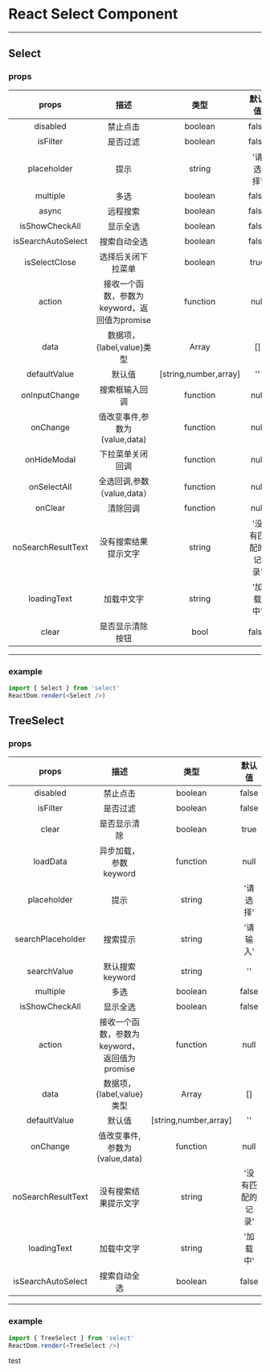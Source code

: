 # React Select Component
---
## Select
### props
props | 描述 | 类型 | 默认值
:-: | :-: | :-: | :-: 
disabled | 禁止点击 | boolean | false
isFilter | 是否过滤 | boolean | false
placeholder | 提示 | string | '请选择'
multiple    | 多选 | boolean | false
async    | 远程搜索 | boolean | false
isShowCheckAll    | 显示全选 | boolean | false
isSearchAutoSelect    | 搜索自动全选 | boolean | false
isSelectClose    | 选择后关闭下拉菜单 | boolean | true
action    | 接收一个函数，参数为keyword，返回值为promise | function | null
data    | 数据项，{label,value}类型 | Array | []
defaultValue    | 默认值 | [string,number,array] | ''
onInputChange    | 搜索框输入回调 | function | null
onChange    | 值改变事件,参数为(value,data) | function | null
onHideModal    | 下拉菜单关闭回调 | function | null
onSelectAll    | 全选回调,参数（value,data） | function | null
onClear    | 清除回调 | function | null
noSearchResultText    | 没有搜索结果提示文字 | string | '没有匹配的记录'
loadingText    | 加载中文字 | string | '加载中'
clear | 是否显示清除按钮 | bool | false
---
### example 
``` javascript
import { Select } from 'select'
ReactDom.render(<Select />)
```
## TreeSelect
### props
props | 描述 | 类型 | 默认值
:-: | :-: | :-: | :-: 
disabled | 禁止点击 | boolean | false
isFilter | 是否过滤 | boolean | false
clear | 是否显示清除 | boolean | true
loadData | 异步加载，参数keyword | function | null
placeholder | 提示 | string | '请选择'
searchPlaceholder | 搜索提示 | string | '请输入'
searchValue | 默认搜索keyword | string | ''
multiple    | 多选 | boolean | false
isShowCheckAll    | 显示全选 | boolean | false
action    | 接收一个函数，参数为keyword，返回值为promise | function | null
data    | 数据项，{label,value}类型 | Array | []
defaultValue    | 默认值 | [string,number,array] | ''
onChange    | 值改变事件,参数为(value,data) | function | null
noSearchResultText    | 没有搜索结果提示文字 | string | '没有匹配的记录'
loadingText    | 加载中文字 | string | '加载中'
isSearchAutoSelect    | 搜索自动全选 | boolean | false
---
### example 
``` javascript
import { TreeSelect } from 'select'
ReactDom.render(<TreeSelect />)
```

test